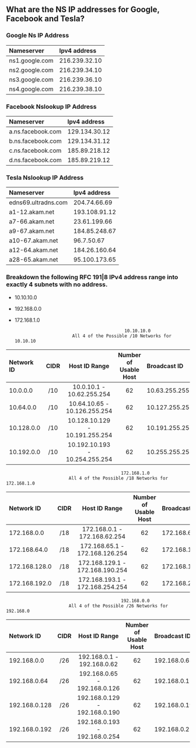  ##  What are the NS IP addresses for Google, Facebook and Tesla? 


### Google Ns IP Address

| Nameserver     | Ipv4 address  |
| :------------- | :------------ |
| ns1.google.com | 216.239.32.10 |
| ns2.google.com | 216.239.34.10 |
| ns3.google.com | 216.239.36.10 |
| ns4.google.com | 216.239.38.10 |


### Facebook Nslookup IP Address

| Nameserver        | Ipv4 address  |
| :---------------- | :------------ |
| a.ns.facebook.com | 129.134.30.12 |
| b.ns.facebook.com | 129.134.31.12 |
| c.ns.facebook.com | 185.89.218.12 |
| d.ns.facebook.com | 185.89.219.12 |

### Tesla Nslookup IP Address

| Nameserver          | Ipv4 address  |
| :------------------ | :------------ |
| edns69.ultradns.com | 204.74.66.69  |
| a1-12.akam.net      | 193.108.91.12 |
| a7-66.akam.net      | 23.61.199.66  |
| a9-67.akam.net      | 184.85.248.67 |
| a10-67.akam.net     | 96.7.50.67    |
| a12-64.akam.net     | 184.26.160.64 |
| a28-65.akam.net     | 95.100.173.65 |


### Breakdown the following RFC 191|8 IPv4 address range into exactly 4 subnets with no address.

* 10.10.10.0
* 192.168.0.0
* 172.168.1.0



                                                10.10.10.0
                            All 4 of the Possible /10 Networks for 10.10.10
| Network ID | CIDR  |         Host ID Range          | Number of Usable Host | Broadcast ID   |
| :--------- | :---: | :----------------------------: | :-------------------: | :------------- |
| 10.0.0.0   |  /10  |   10.0.10.1 - 10.62.255.254    |          62           | 10.63.255.255  |
| 10.64.0.0  |  /10  |  10.64.10.65 - 10.126.255.254  |          62           | 10.127.255.255 |
| 10.128.0.0 |  /10  | 10.128.10.129 - 10.191.255.254 |          62           | 10.191.255.255 |
| 10.192.0.0 |  /10  | 10.192.10.193 - 10.254.255.254 |          62           | 10.255.255.255 |


                                                172.168.1.0
                            All 4 of the Possible /18 Networks for 172.168.1.0
| Network ID    | CIDR  |          Host ID Range          | Number of Usable Host | Broadcast ID    |
| :------------ | :---: | :-----------------------------: | :-------------------: | :-------------- |
| 172.168.0.0   |  /18  |  172.168.0.1 - 172.168.62.254   |          62           | 172.168.63.255  |
| 172.168.64.0  |  /18  | 172.168.65.1 - 172.168.126.254  |          62           | 172.168.127.255 |
| 172.168.128.0 |  /18  | 172.168.129.1 - 172.168.190.254 |          62           | 172.168.191.255 |
| 172.168.192.0 |  /18  | 172.168.193.1 - 172.168.254.254 |          62           | 172.168.255.255 |


                                                192.168.0.0
                            All 4 of the Possible /26 Networks for 192.168.0
| Network ID    | CIDR  |         Host ID Range         | Number of Usable Host | Broadcast ID  |
| :------------ | :---: | :---------------------------: | :-------------------: | :------------ |
| 192.168.0.0   |  /26  |  192.168.0.1 - 192.168.0.62   |          62           | 192.168.0.63  |
| 192.168.0.64  |  /26  | 192.168.0.65 - 192.168.0.126  |          62           | 192.168.0.127 |
| 192.168.0.128 |  /26  | 192.168.0.129 - 192.168.0.190 |          62           | 192.168.0.191 |
| 192.168.0.192 |  /26  | 192.168.0.193 - 192.168.0.254 |          62           | 192.168.0.255 |
